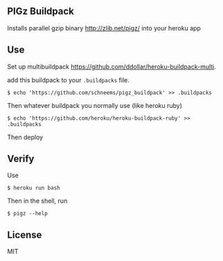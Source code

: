 ## PIGz Buildpack

Installs parallel gzip binary http://zlib.net/pigz/ into your heroku app

## Use

Set up multibuildpack https://github.com/ddollar/heroku-buildpack-multi.

add this buildpack to your `.buildpacks` file.

```
$ echo 'https://github.com/schneems/pigz_buildpack' >> .buildpacks
```

Then whatever buildpack you normally use (like heroku ruby)

```
$ echo 'https://github.com/heroku/heroku-buildpack-ruby' >> .buildpacks
```


Then deploy

## Verify

Use

```
$ heroku run bash
```

Then in the shell, run

```
$ pigz --help
```

## License

MIT